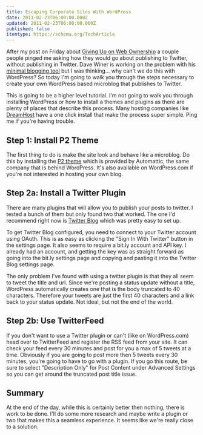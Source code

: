 ```yaml
---
title: Escaping Corporate Silos With WordPress
date: 2011-02-23T06:00:00.000Z
updated: 2011-02-23T06:00:00.000Z
published: false
itemtype: https://schema.org/TechArticle
---
```


After my post on Friday about [Giving Up on Web Ownership](/essays/giving-up-on-web-ownership/) a couple people pinged me asking how they would go about publishing to Twitter, without publishing in Twitter.  Dave Winer is working on the problem with his [minimal blogging tool](http://scripting.com/stories/2011/01/05/upcomingTheMinimalBlogging.html) but I was thinking... why can't we do this with WordPress?  So today I'm going to walk you through the steps necessary to create your own WordPress based microblog that publishes to Twitter.

This is going to be a higher level tutorial.  I'm not going to walk you through installing WordPress or how to install a themes and plugins as there are plenty of places that describe this process.  Many hosting companies like [DreamHost](http://www.dreamhost.com/) have a one click install that make the process super simple.  Ping me if you're having trouble.

## Step 1: Install P2 Theme

The first thing to do is make the site look and behave like a microblog.  Do this by installing the [P2 theme](http://wordpress.org/extend/themes/p2) which is provided by Automattic, the same company that is behind WordPress.  It's also available on WordPress.com if you're not interested in hosting your own blog.

## Step 2a: Install a Twitter Plugin

There are many plugins that will allow you to publish your posts to twitter.  I tested a bunch of them but only found two that worked.  The one I'd recommend right now is [Twitter Blog](http://wordpress.org/extend/plugins/twitter-blog/) which was pretty easy to set up.

To get Twitter Blog configured, you need to connect to your Twitter account using OAuth.  This is as easy as clicking the "Sign In With Twitter" button in the settings page.  It also seems to require a bit.ly account and API key.  I already had an account, and getting the key was as straight forward as going into the bit.ly settings page and copying and pasting it into the Twitter Blog settings page.

The only problem I've found with using a twitter plugin is that they all seem to tweet the title and url.  Since we're posting a status update without a title, WordPress automatically creates one that is the body truncated to 40 characters.  Therefore your tweets are just the first 40 characters and a link back to your status update.  Not ideal, but not the end of the world.

## Step 2b: Use TwitterFeed

If you don't want to use a Twitter plugin or can't (like on WordPress.com) head over to TwitterFeed and register the RSS feed from your site.  It can check your feed every 30 minutes and post for you a max of 5 tweets at a time.  Obviously if you are going to post more then 5 tweets every 30 minutes, you're going to have to go with a plugin.  If you go this route, be sure to select "Description Only" for Post Content under Advanced Settings so you can get around the truncated post title issue.

## Summary

At the end of the day, while this is certainly better then nothing, there is work to be done.  I'll do some more research and maybe write a plugin or two that makes this a seamless experience.  It seems like we're really close to a solution.

